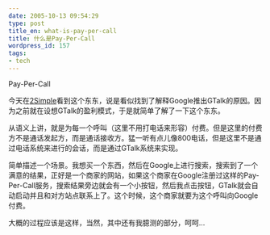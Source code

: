 ```yaml
---
date: 2005-10-13 09:54:29
type: post
title_en: what-is-pay-per-call
title: 什么是Pay-Per-Call
wordpress_id: 157
tags:
- tech
---
```


Pay-Per-Call

今天在[2Simple](http://edad.com.cn/datou/2005/10/pay-per-call.htm)看到这个东东，说是看似找到了解释Google推出GTalk的原因。因为之前就在设想GTalk的盈利模式，于是就简单了解了一下这个东东。

从语义上讲，就是为每一个呼叫（这里不用打电话来形容）付费。但是这里的付费方不是通话发起方，而是通话接收方。猛一听有点儿像800电话，但是这里不是通过电话系统来进行的会话，而是通过GTalk系统来实现。

简单描述一个场景。我想买一个东西，然后在Google上进行搜索，搜索到了一个满意的结果，正好是一个商家的网站，如果这个商家在Google注册过这样的Pay-Per-Call服务，搜索结果旁边就会有一个小按钮，然后我点击按钮，GTalk就会自动启动并且和对方站点联系上了。这个时候，这个商家就要为这个呼叫向Google付费。

大概的过程应该是这样，当然，其中还有我臆测的部分，呵呵...
